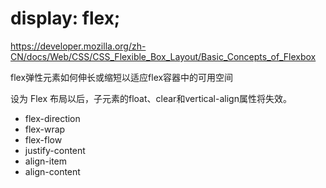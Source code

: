 # display: flex;

https://developer.mozilla.org/zh-CN/docs/Web/CSS/CSS_Flexible_Box_Layout/Basic_Concepts_of_Flexbox

flex弹性元素如何伸长或缩短以适应flex容器中的可用空间

设为 Flex 布局以后，子元素的float、clear和vertical-align属性将失效。

- flex-direction
- flex-wrap
- flex-flow
- justify-content
- align-item
- align-content